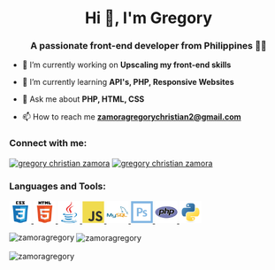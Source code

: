 
<h1 align="center">Hi 👋, I'm Gregory</h1>
<h3 align="center">A passionate front-end developer from Philippines 👨‍💻</h3>

- 🔭 I’m currently working on **Upscaling my front-end skills**

- 🌱 I’m currently learning **API's, PHP, Responsive Websites**

- 💬 Ask me about **PHP, HTML, CSS**

- 📫 How to reach me **zamoragregorychristian2@gmail.com**

<h3 align="left">Connect with me:</h3>
<p align="left">
<a href="https://linkedin.com/in/gregory christian zamora" target="blank"><img align="center" src="https://raw.githubusercontent.com/rahuldkjain/github-profile-readme-generator/master/src/images/icons/Social/linked-in-alt.svg" alt="gregory christian zamora" height="30" width="40" /></a>
<a href="https://fb.com/gregory christian zamora" target="blank"><img align="center" src="https://raw.githubusercontent.com/rahuldkjain/github-profile-readme-generator/master/src/images/icons/Social/facebook.svg" alt="gregory christian zamora" height="30" width="40" /></a>
</p>

<h3 align="left">Languages and Tools:</h3>
<p align="left"> <a href="https://www.w3schools.com/css/" target="_blank" rel="noreferrer"> <img src="https://raw.githubusercontent.com/devicons/devicon/master/icons/css3/css3-original-wordmark.svg" alt="css3" width="40" height="40"/> </a> <a href="https://www.w3.org/html/" target="_blank" rel="noreferrer"> <img src="https://raw.githubusercontent.com/devicons/devicon/master/icons/html5/html5-original-wordmark.svg" alt="html5" width="40" height="40"/> </a> <a href="https://www.java.com" target="_blank" rel="noreferrer"> <img src="https://raw.githubusercontent.com/devicons/devicon/master/icons/java/java-original.svg" alt="java" width="40" height="40"/> </a> <a href="https://developer.mozilla.org/en-US/docs/Web/JavaScript" target="_blank" rel="noreferrer"> <img src="https://raw.githubusercontent.com/devicons/devicon/master/icons/javascript/javascript-original.svg" alt="javascript" width="40" height="40"/> </a> <a href="https://www.mysql.com/" target="_blank" rel="noreferrer"> <img src="https://raw.githubusercontent.com/devicons/devicon/master/icons/mysql/mysql-original-wordmark.svg" alt="mysql" width="40" height="40"/> </a> <a href="https://www.photoshop.com/en" target="_blank" rel="noreferrer"> <img src="https://raw.githubusercontent.com/devicons/devicon/master/icons/photoshop/photoshop-line.svg" alt="photoshop" width="40" height="40"/> </a> <a href="https://www.php.net" target="_blank" rel="noreferrer"> <img src="https://raw.githubusercontent.com/devicons/devicon/master/icons/php/php-original.svg" alt="php" width="40" height="40"/> </a> <a href="https://www.python.org" target="_blank" rel="noreferrer"> <img src="https://raw.githubusercontent.com/devicons/devicon/master/icons/python/python-original.svg" alt="python" width="40" height="40"/> </a> </p>

<p><img align="left" src="https://github-readme-stats.vercel.app/api/top-langs?username=zamoragregory&show_icons=true&locale=en&layout=compact" alt="zamoragregory" /></p>

<p>&nbsp;<img align="center" src="https://github-readme-stats.vercel.app/api?username=zamoragregory&show_icons=true&locale=en" alt="zamoragregory" /></p>

<p><img align="center" src="https://github-readme-streak-stats.herokuapp.com/?user=zamoragregory&" alt="zamoragregory" /></p>
